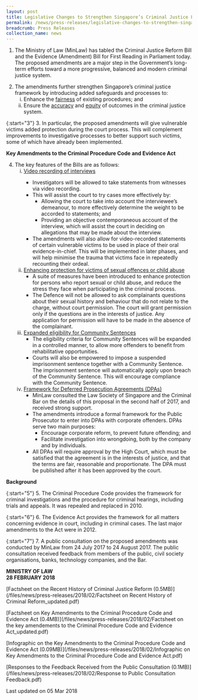 ```yaml
---
layout: post
title: Legislative Changes to Strengthen Singapore’s Criminal Justice Framework
permalink: /news/press-releases/legislative-changes-to-strengthen-singapores-criminal-justice-fr
breadcrumb: Press Releases
collection_name: news
---
```


1. The Ministry of Law (MinLaw) has tabled the Criminal Justice Reform Bill and the Evidence (Amendment) Bill for First Reading in Parliament today. The proposed amendments are a major step in the Government’s long-term efforts toward a more progressive, balanced and modern criminal justice system.

<ol start="2">
<li>The amendments further strengthen Singapore’s criminal justice framework by introducing added safeguards and processes to:

<ol style="list-style-type: lower-roman;">
<li>Enhance the <u>fairness</u> of existing procedures; and</li>
<li> Ensure the <u>accuracy</u> and <u>equity</u> of outcomes in the criminal justice system.</li>
</ol>

</li>
</ol>

{:start="3"}
3. In particular, the proposed amendments will give vulnerable victims added protection during the court process. This will complement improvements to investigative processes to better support such victims, some of which have already been implemented.

**Key Amendments to the Criminal Procedure Code and Evidence Act**

<ol start="4">
<li>The key features of the Bills are as follows:

<ol style="list-style-type: lower-roman;">
<li><u>Video recording of interviews</u></li>

<ul>
<li>Investigators will be allowed to take statements from witnesses via video recording.</li>
<li>This will assist the court to try cases more effectively by:

<ul>
<li>Allowing the court to take into account the interviewee’s demeanour, to more effectively determine the weight to be accorded to statements; and</li>

<li>Providing an objective contemporaneous account of the interview, which will assist the court in deciding on allegations that may be made about the interview.</li>
</ul>

</li>

<li> The amendments will also allow for video-recorded statements of certain vulnerable victims to be used in place of their oral evidence-in-chief. This will be implemented in later phases, and will help minimise the trauma that victims face in repeatedly recounting their ordeal.</li>
</ul>

<li><u> Enhancing protection for victims of sexual offences or child abuse</u>

<ul>
<li>A suite of measures have been introduced to enhance protection for persons who report sexual or child abuse, and reduce the stress they face when participating in the criminal process.</li>

<li>The Defence will not be allowed to ask complainants questions about their sexual history and behaviour that do not relate to the charge, without court permission. The court will grant permission only if the questions are in the interests of justice. Any application for permission will have to be made in the absence of the complainant.</li>
</ul>

</li>
<li><u>Expanded eligibility for Community Sentences</u>

<ul>
<li>The eligibility criteria for Community Sentences will be expanded in a controlled manner, to allow more offenders to benefit from rehabilitative opportunities.</li>

<li>Courts will also be empowered to impose a suspended imprisonment sentence together with a Community Sentence. The imprisonment sentence will automatically apply upon breach of the Community Sentence. This will encourage compliance with the Community Sentence.</li>
</ul>

</li>

<li><u> Framework for Deferred Prosecution Agreements (DPAs)</u>

<ul>

<li>MinLaw consulted the Law Society of Singapore and the Criminal Bar on the details of this proposal in the second half of 2017, and received strong support.</li>

<li>The amendments introduce a formal framework for the Public Prosecutor to enter into DPAs with corporate offenders. DPAs serve two main purposes:

<ul>
<li>Encourage corporate reform, to prevent future offending; and</li>
<li> Facilitate investigation into wrongdoing, both by the company and by individuals.</li>
</ul>


</li>
<li>All DPAs will require approval by the High Court, which must be satisfied that the agreement is in the interests of justice, and that the terms are fair, reasonable and proportionate. The DPA must be published after it has been approved by the court.</li>
</ul>


</li>

</ol>


</li>



</ol>
    
    
**Background**

{:start="5"}
5. The Criminal Procedure Code provides the framework for criminal investigations and the procedure for criminal hearings, including trials and appeals. It was repealed and replaced in 2010.

{:start="6"}
6. The Evidence Act provides the framework for all matters concerning evidence in court, including in criminal cases. The last major amendments to the Act were in 2012.

{:start="7"}
7. A public consultation on the proposed amendments was conducted by MinLaw from 24 July 2017 to 24 August 2017. The public consultation received feedback from members of the public, civil society organisations, banks, technology companies, and the Bar.

**MINISTRY OF LAW**  
**28 FEBRUARY 2018**

[Factsheet on the Recent History of Criminal Justice Reform (0.5MB)](/files/news/press-releases/2018/02/Factsheet on Recent History of Criminal Reform_updated.pdf)


[Factsheet on Key Amendments to the Criminal Procedure Code and Evidence Act (0.4MB)](/files/news/press-releases/2018/02/Factsheet on the key amendements to the Criminal Procedure Code and Evidence Act_updated.pdf)


[Infographic on the Key Amendments to the Criminal Procedure Code and Evidence Act (0.09MB)](/files/news/press-releases/2018/02/Infographic on Key Amendments to the Criminal Procedure Code and Evidence Act.pdf)


[Responses to the Feedback Received from the Public Consultation (0.1MB)](/files/news/press-releases/2018/02/Response to Public Consultation Feedback.pdf)


<p class="right-side-updated">Last updated on 05 Mar 2018</p>

